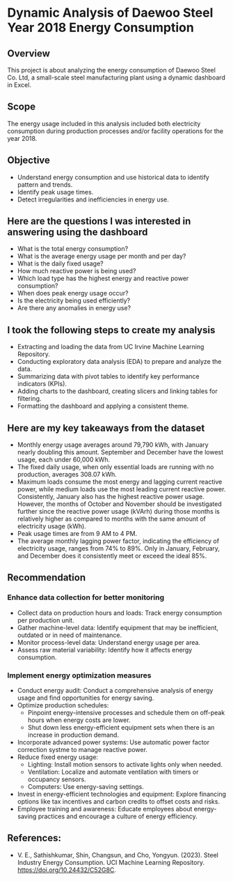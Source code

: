 # Dynamic Analysis of Daewoo Steel Year 2018 Energy Consumption 

## Overview
This project is about analyzing the energy consumption of Daewoo Steel Co. Ltd, a small-scale steel manufacturing plant using a dynamic dashboard in Excel.

## Scope
The energy usage included in this analysis included both electricity consumption during production processes and/or facility operations for the year 2018. 

## Objective 
* Understand energy consumption and use historical data to identify pattern and trends.
* Identify peak usage times.
* Detect irregularities and inefficiencies in energy use.

## Here are the questions I was interested in answering using the dashboard
* What is the total energy consumption?
* What is the average energy usage per month and per day?
* What is the daily fixed usage?
* How much reactive power is being used?
* Which load type has the highest energy and reactive power consumption?
* When does peak energy usage occur?
* Is the electricity being used efficiently?
* Are there any anomalies in energy use?

## I took the following steps to create my analysis
* Extracting and loading the data from UC Irvine Machine Learning Repository.
* Conducting exploratory data analysis (EDA) to prepare and analyze the data.
* Summarizing data with pivot tables to identify key performance indicators (KPIs).
* Adding charts to the dashboard, creating slicers and linking tables for filtering.
* Formatting the dashboard and applying a consistent theme.

## Here are my key takeaways from the dataset
* Monthly energy usage averages around 79,790 kWh, with January nearly doubling this amount. September and December have the lowest usage, each under 60,000 kWh.
* The fixed daily usage, when only essential loads are running with no production, averages 308.07 kWh.
* Maximum loads consume the most energy and lagging current reactive power, while medium loads use the most leading current reactive power. Consistently, January also has the highest reactive power usage. However, the months of October and November should be investigated further since the reactive power usage (kVArh) during those months is relatively higher as compared to months with the same amount of electricity usage (kWh).
* Peak usage times are from 9 AM to 4 PM.
* The average monthly lagging power factor, indicating the efficiency of electricity usage, ranges from 74% to 89%. Only in January, February, and December does it consistently meet or exceed the ideal 85%.

## Recommendation  

### Enhance data collection for better monitoring  
* Collect data on production hours and loads: Track energy consumption per production unit.
* Gather machine-level data: Identify equipment that may be inefficient, outdated or in need of maintenance.
* Monitor process-level data: Understand energy usage per area.
* Assess raw material variability: Identify how it affects energy consumption.

### Implement energy optimization measures
* Conduct energy audit: Conduct a comprehensive analysis of energy usage and find opportunities for energy saving.
* Optimize production schedules:
  * Pinpoint energy-intensive processes and schedule them on off-peak hours when energy costs are lower.
  * Shut down less energy-efficient equipment sets when there is an increase in production demand.
* Incorporate advanced power systems: Use automatic power factor correction systme to manage reactive power.
* Reduce fixed energy usage:
  * Lighting: Install motion sensors to activate lights only when needed.
  * Ventilation: Localize and automate ventilation with timers or occupancy sensors.
  * Computers: Use energy-saving settings.
* Invest in energy-efficient technologies and equipment: Explore financing options like tax incentives and carbon credits to offset costs and risks.
* Employee training and awareness: Educate employees about energy-saving practices and encourage a culture of energy efficiency.

## References: 
* V. E., Sathishkumar, Shin, Changsun, and Cho, Yongyun. (2023). Steel Industry Energy Consumption. UCI Machine Learning Repository. https://doi.org/10.24432/C52G8C.
